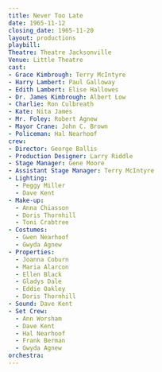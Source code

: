 ```yaml
---
title: Never Too Late
date: 1965-11-12
closing_date: 1965-11-20
layout: productions
playbill:
Theatre: Theatre Jacksonville
Venue: Little Theatre
cast:
- Grace Kimbrough: Terry McIntyre
- Harry Lambert: Paul Galloway
- Edith Lambert: Elise Hallowes
- Dr. James Kimbrough: Albert Low
- Charlie: Ron Culbreath
- Kate: Nita James
- Mr. Foley: Robert Agnew
- Mayor Crane: John C. Brown
- Policeman: Hal Nearhoof
crew:
- Director: George Ballis
- Production Designer: Larry Riddle
- Stage Manager: Gene Moore
- Assistant Stage Manager: Terry McIntyre
- Lighting:
  - Peggy Miller
  - Dave Kent
- Make-up:
  - Anna Chiasson
  - Doris Thornhill
  - Toni Crabtree
- Costumes:
  - Gwen Nearhoof
  - Gwyda Agnew
- Properties:
  - Joanna Coburn
  - Maria Alarcon
  - Ellen Black
  - Gladys Dale
  - Eddie Oakley
  - Doris Thornhill
- Sound: Dave Kent
- Set Crew:
  - Ann Worsham
  - Dave Kent
  - Hal Nearhoof
  - Frank Berman
  - Gwyda Agnew
orchestra:
---
```

